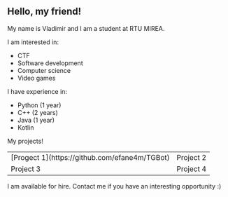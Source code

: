 ## Hello, my friend!
My name is Vladimir and I am a student at RTU MIREA.


I am interested in:
- CTF
- Software development
- Computer science
- Video games

I have experience in:
- Python (1 year)
- C++ (2 years)
- Java (1 year)
- Kotlin



My projects!
<table>
<tr>
    <td>[Progect 1](https://github.com/efane4m/TGBot)</td>
    <td>Project 2</td>
</tr>
<tr>
    <td>Project 3</td>
    <td>Project 4</td>
</tr>
</table>

I am available for hire. Contact me if you have an interesting opportunity :)
